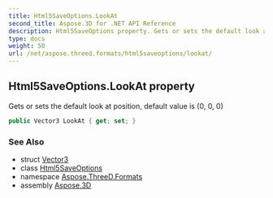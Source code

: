 ```yaml
---
title: Html5SaveOptions.LookAt
second_title: Aspose.3D for .NET API Reference
description: Html5SaveOptions property. Gets or sets the default look at position default value is 0 0 0
type: docs
weight: 50
url: /net/aspose.threed.formats/html5saveoptions/lookat/
---
```

## Html5SaveOptions.LookAt property

Gets or sets the default look at position, default value is (0, 0, 0)

```csharp
public Vector3 LookAt { get; set; }
```

### See Also

* struct [Vector3](../../../aspose.threed.utilities/vector3/)
* class [Html5SaveOptions](../)
* namespace [Aspose.ThreeD.Formats](../../../aspose.threed.formats/)
* assembly [Aspose.3D](../../../)


